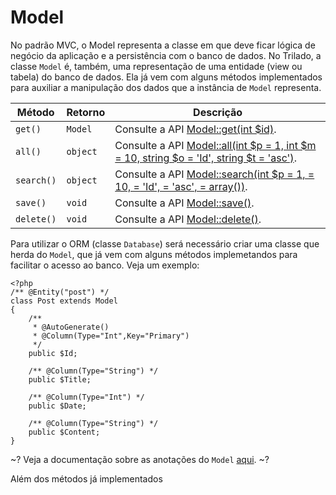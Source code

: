 # Model #
No padrão MVC, o Model representa a classe em que deve ficar lógica de negócio da aplicação e a persistência com o banco de dados. No Trilado, a classe `Model` é, também, uma representação de uma entidade (view ou tabela) do banco de dados. Ela já vem com alguns métodos implementados para auxiliar a manipulação dos dados que a instância de `Model` representa.

| Método     | Retorno  | Descrição |
| ------     | -------  | --------- |
| `get()`    | `Model`  | Consulte a API [Model::get(int $id)](~/api/class/Model#method:get). |
| `all()`    | `object` | Consulte a API [Model::all(int $p = 1, int $m = 10, string $o = 'Id', string $t = 'asc')](~/api/class/Model#method:all). |
| `search()` | `object` | Consulte a API [Model::search(int $p = 1, = 10, = 'Id', = 'asc', = array())](~/api/class/Model#method:search). |
| `save()`   | `void`   | Consulte a API [Model::save()](~/api/class/Model#method:save). |
| `delete()` | `void`   | Consulte a API [Model::delete()](~/api/class/Model#method:delete). |

Para utilizar o ORM (classe `Database`) será necessário criar uma classe que herda do `Model`, que já vem com alguns métodos implemetandos para facilitar o acesso ao banco. Veja um exemplo:

	<?php
	/** @Entity("post") */
	class Post extends Model
	{
		/**
		 * @AutoGenerate()
		 * @Column(Type="Int",Key="Primary")
		 */
		public $Id;

		/** @Column(Type="String") */
		public $Title;

		/** @Column(Type="Int") */
		public $Date;

		/** @Column(Type="String") */
		public $Content;
	}

~? Veja a documentação sobre as anotações do `Model` [aqui](~/guide/model/annotation). ~?

Além dos métodos já implementados
